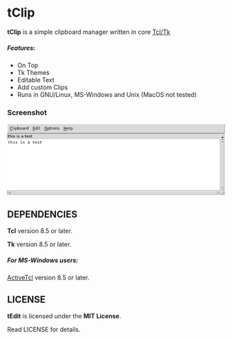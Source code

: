 # tClip
**tClip** is a simple clipboard manager written in core [Tcl/Tk](https://www.tcl.tk)

##### Features:
* On Top
* Tk Themes
* Editable Text
* Add custom Clips
* Runs in GNU/Linux, MS-Windows and Unix (MacOS not tested)

### Screenshot
![Screenshot](images/screenshot.png "Screenshot")


## DEPENDENCIES
**Tcl** version 8.5 or later.

**Tk** version 8.5 or later.

##### For MS-Windows users:
[ActiveTcl](https://www.activestate.com/activetcl) version 8.5 or later.


## LICENSE
**tEdit** is licensed under the **MIT License**.

Read LICENSE for details.
